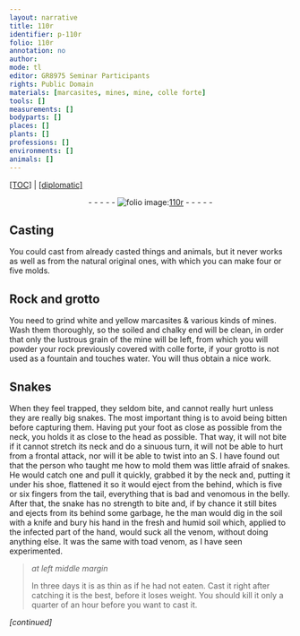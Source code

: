 ```yaml
---
layout: narrative
title: 110r
identifier: p-110r
folio: 110r
annotation: no
author:
mode: tl
editor: GR8975 Seminar Participants
rights: Public Domain
materials: [marcasites, mines, mine, colle forte]
tools: []
measurements: []
bodyparts: []
places: []
plants: []
professions: []
environments: []
animals: []
---
```


<p><a href="{{ site.baseurl }}/translation/">[TOC]</a> | <a href="{{ site.baseurl }}/texts/p-110r_tc/" target="_blank">[diplomatic]</a></p><div class="folio" align="center">- - - - - <a href="http://gallica.bnf.fr/ark:/12148/btv1b10500001g/f225.image" target="_blank"><img src="https://cu-mkp.github.io/2017-workshop-edition/assets/photo-icon.png" alt="folio image: " style="display:inline-block; margin-bottom:-3px;"/>110r</a> - - - - - </div>  
  

## Casting

 
You could cast from already casted things and animals, but it never works as well as from the natural <span class="x">original</span> ones, with which you can make four or five molds.
 
 
  

## Rock and grotto

 
You need to grind white and yellow <span class="m">marcasites</span> & various kinds of <span class="m">mines</span>. Wash them thoroughly, so the soiled and chalky end will be clean, in order that only the lustrous grain of the <span class="m">mine</span> will be left, from which you will powder your rock previously covered with <span class="m">colle forte</span>, if your grotto is not used as a fountain and touches water. You will thus obtain a nice work.
 
 
  

## Snakes

 
When they feel trapped, they seldom bite, and cannot really hurt unless they are really big snakes. The most important thing is to avoid being bitten before capturing them. Having put your foot as close as possible from the neck, you holds it as close to the head as possible. That way, it will not bite if it cannot stretch its neck and do a sinuous turn, it will not be able to hurt from a frontal attack, nor will it be able to twist into an S. I have found out that the person who taught me how to mold them was little afraid of snakes. He would catch one and pull it quickly, grabbed it by the neck and, putting it under his shoe, flattened it so it would eject from the behind, which is five or six fingers from the tail, everything that is bad and venomous in the belly. After that, the snake has no strength to bite and, if by chance it still bites and ejects from its behind some garbage, he <span class="x">the man</span> would dig in the soil with a knife and bury his hand in the fresh and humid soil which, applied to the infected part of the hand, would suck all the venom, without doing anything else. It was the same with toad venom, as I have seen experimented.
 
> *at left middle margin*
> 
> 
>   In three <span class="x">days</span> it is as thin as if he had not eaten. Cast it right after catching it is the best, before it loses weight. You should kill it only a quarter of an hour before you want to cast it.
 
*[continued]*
 

